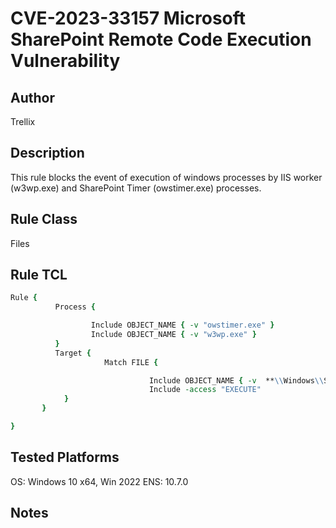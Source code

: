 # CVE-2023-33157 Microsoft SharePoint Remote Code Execution Vulnerability

## Author
Trellix

## Description
This rule blocks the event of execution of windows processes by IIS worker (w3wp.exe) and SharePoint Timer (owstimer.exe) processes.

## Rule Class 
Files

## Rule TCL
```tcl
Rule {
          Process {

                  Include OBJECT_NAME { -v "owstimer.exe" }
                  Include OBJECT_NAME { -v "w3wp.exe" }
          }
          Target {
                     Match FILE {

                               Include OBJECT_NAME { -v  **\\Windows\\System32\\*.exe }
                               Include -access "EXECUTE"
            }
       }

}
```

## Tested Platforms
OS: Windows 10 x64, Win 2022
ENS: 10.7.0

## Notes
